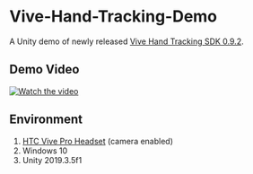 # Vive-Hand-Tracking-Demo

A Unity demo of newly released [Vive Hand Tracking SDK 0.9.2](https://hub.vive.com/storage/tracking/index.html).

## Demo Video
[![Watch the video](http://img.youtube.com/vi/onco4-EPohU/0.jpg)](http://www.youtube.com/watch?v=onco4-EPohU "Vive Hand Tracking Demo (Unity 2019.3.5f1 Personal  DX11)")

## Environment
1. [HTC Vive Pro Headset](https://www.vive.com/eu/product/vive-pro/) (camera enabled)
2. Windows 10
3. Unity 2019.3.5f1